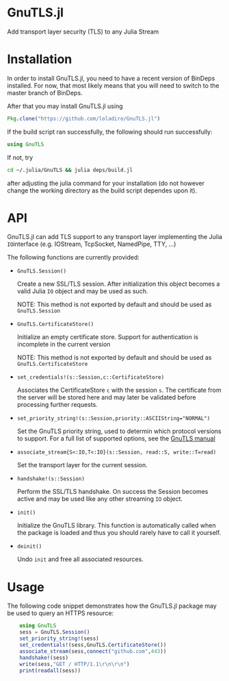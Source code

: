 GnuTLS.jl
=========

Add transport layer security (TLS) to any Julia Stream

# Installation

In order to install GnuTLS.jl, you need to have a recent version of BinDeps installed. For now, that most likely means that you will need to switch to the master branch of BinDeps. 

After that you may install GnuTLS.jl using

```julia
Pkg.clone("https://github.com/loladiro/GnuTLS.jl")
```

If the build script ran successfully, the following should run successfully:

```julia
using GnuTLS
```

If not, try
```bash
cd ~/.julia/GnuTLS && julia deps/build.jl
```
after adjusting the julia command for your installation (do not however change the working directory as the build script dependes upon it).

# API

GnuTLS.jl can add TLS support to any transport layer implementing the Julia `IO`interface (e.g. IOStream, TcpSocket, NamedPipe, TTY, ...)

The following functions are currently provided:

* `GnuTLS.Session()`

	Create a new SSL/TLS session. After initialization this object becomes a valid Julia `IO` object and may be used as such. 

	NOTE: This method is not exported by default and should be used as `GnuTLS.Session`

* `GnuTLS.CertificateStore()`

	Initialize an empty certificate store. Support for authentication is incomplete in the current version

	NOTE: This method is not exported by default and should be used as `GnuTLS.CertificateStore`

* `set_credentials!(s::Session,c::CertificateStore)`

	Associates the CertificateStore `c` with the session `s`. The certificate from the server will be stored here and may later be validated before processing further requests. 

* `set_priority_string!(s::Session,priority::ASCIIString="NORMAL")`

	Set the GnuTLS priority string, used to determin which protocol versions to support. For a full list of supported options, see the [GnuTLS manual](http://www.gnutls.org/manual/gnutls.html#Priority-Strings) 

* `associate_stream{S<:IO,T<:IO}(s::Session, read::S, write::T=read)`

	Set the transport layer for the current session. 

* `handshake!(s::Session)`

	Perform the SSL/TLS handshake. On success the Session becomes active and may be used like any other streaming `IO` object. 

* `init()` 
	
	Initialize the GnuTLS library. This function is automatically called when the package is loaded and thus you should rarely have to call it yourself. 

* `deinit()`

	Undo `init` and free all associated resources. 

# Usage

The following code snippet demonstrates how the GnuTLS.jl package may be used to query an HTTPS resource:

```julia
	using GnuTLS
	sess = GnuTLS.Session()
	set_priority_string!(sess)
	set_credentials!(sess,GnuTLS.CertificateStore())
	associate_stream(sess,connect("github.com",443))
	handshake!(sess)
	write(sess,"GET / HTTP/1.1\r\n\r\n")
	print(readall(sess))
```
